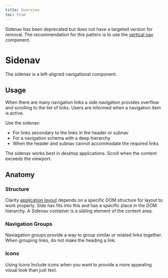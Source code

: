 ```yaml
---
title: Overview
toc: true
---
```


<div cds-layout="pl@md:sm" class="alert alert-warning">
    <div class="alert-items">
        <div class="alert-item static" role="alert">
            <div class="alert-icon-wrapper">
                <clr-icon class="alert-icon" shape="exclamation-circle"></clr-icon>
            </div>
            <span class="alert-text">
                Sidenav has been deprecated but does not have a targeted version for removal. The recommendation for this pattern is to use the <a href="/components/vertical-nav/">vertical nav</a> component.
            </span>
        </div>
    </div>
</div>

# Sidenav

The sidenav is a left-aligned navigational component.

## Usage

When there are many navigation links a side navigation provides overflow and scrolling to the list of links. Users are informed when a navigation item is active.

Use the sidenav:

- For links secondary to the links in the header or subnav
- For a navigation schema with a deep hierarchy
- When the header and subnav cannot accommodate the required links

The sidenav works best in desktop applications. Scroll when the content exceeds the viewport.

## Anatomy

### Structure

Clarity [application layout](/foundation/app-layout/) depends on a specific DOM structure for layout to work properly. SIde nav fits into this and has a specific place in the DOM hierarchy. A Sidenav container is a sibling element of the content area.

<doc-demo src="/demos/sidenav/structure-ng.html" demo="/demos/sidenav/structure-css.html" />

### Navigation Groups

Naviagation groups provide a way to group similar or related links together. When grouping links, do not make the heading a link.

<doc-demo src="/demos/sidenav/nav-groups-ng.html" demo="/demos/sidenav/nav-groups-css.html" />

### Icons

Using Icons
Include icons when you want to provide a more appealing visual look than just text.

<doc-demo src="/demos/sidenav/icons-ng.html" demo="/demos/sidenav/icons-css.html" />
